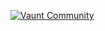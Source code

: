 [![Vaunt
Community](https://api.vaunt.dev/v1/github/entities/maakaf/badges/community)](https://community.vaunt.dev/board/maakaf)

